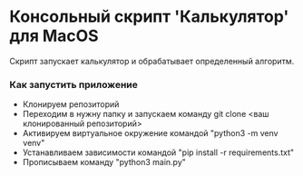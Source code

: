# Консольный скрипт 'Калькулятор' для MacOS
Скрипт запускает калькулятор и обрабатывает определенный алгоритм.

### Как запустить приложение
- Клонируем репозиторий
- Переходим в нужну папку и запускаем команду  git clone <ваш клонированный репозиторий>
- Активируем виртуальное окружение командой "python3 -m venv venv"
- Устанавливаем зависимости командой "pip install -r requirements.txt"
- Прописываем команду "python3 main.py"
